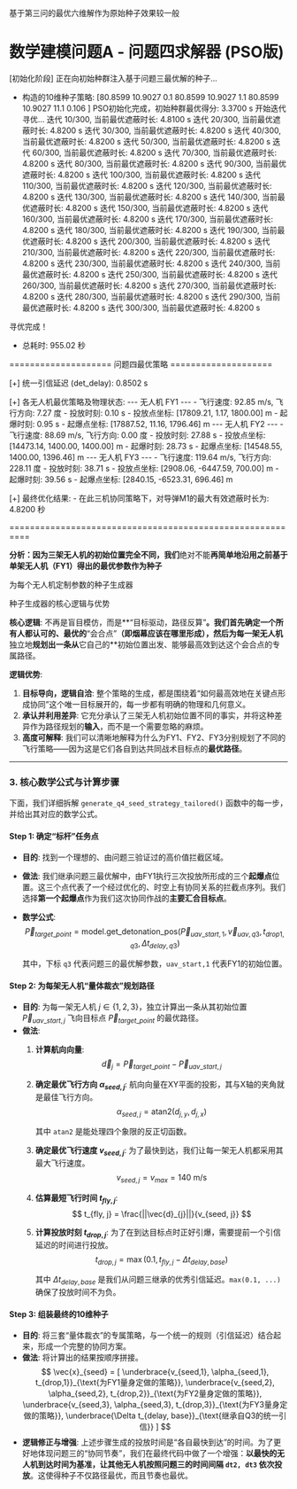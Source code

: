 基于第三问的最优六维解作为原始种子效果较一般

数学建模问题A - 问题四求解器 (PSO版)
====================================

[初始化阶段] 正在向初始种群注入基于问题三最优解的种子...

- 构造的10维种子策略: [80.8599 10.9027  0.1    80.8599 10.9027  1.1    80.8599 10.9027 11.1
  0.106 ]
  PSO初始化完成，初始种群最优得分: 3.3700 s
  开始迭代寻优...
  迭代 10/300, 当前最优遮蔽时长: 4.8100 s
  迭代 20/300, 当前最优遮蔽时长: 4.8200 s
  迭代 30/300, 当前最优遮蔽时长: 4.8200 s
  迭代 40/300, 当前最优遮蔽时长: 4.8200 s
  迭代 50/300, 当前最优遮蔽时长: 4.8200 s
  迭代 60/300, 当前最优遮蔽时长: 4.8200 s
  迭代 70/300, 当前最优遮蔽时长: 4.8200 s
  迭代 80/300, 当前最优遮蔽时长: 4.8200 s
  迭代 90/300, 当前最优遮蔽时长: 4.8200 s
  迭代 100/300, 当前最优遮蔽时长: 4.8200 s
  迭代 110/300, 当前最优遮蔽时长: 4.8200 s
  迭代 120/300, 当前最优遮蔽时长: 4.8200 s
  迭代 130/300, 当前最优遮蔽时长: 4.8200 s
  迭代 140/300, 当前最优遮蔽时长: 4.8200 s
  迭代 150/300, 当前最优遮蔽时长: 4.8200 s
  迭代 160/300, 当前最优遮蔽时长: 4.8200 s
  迭代 170/300, 当前最优遮蔽时长: 4.8200 s
  迭代 180/300, 当前最优遮蔽时长: 4.8200 s
  迭代 190/300, 当前最优遮蔽时长: 4.8200 s
  迭代 200/300, 当前最优遮蔽时长: 4.8200 s
  迭代 210/300, 当前最优遮蔽时长: 4.8200 s
  迭代 220/300, 当前最优遮蔽时长: 4.8200 s
  迭代 230/300, 当前最优遮蔽时长: 4.8200 s
  迭代 240/300, 当前最优遮蔽时长: 4.8200 s
  迭代 250/300, 当前最优遮蔽时长: 4.8200 s
  迭代 260/300, 当前最优遮蔽时长: 4.8200 s
  迭代 270/300, 当前最优遮蔽时长: 4.8200 s
  迭代 280/300, 当前最优遮蔽时长: 4.8200 s
  迭代 290/300, 当前最优遮蔽时长: 4.8200 s
  迭代 300/300, 当前最优遮蔽时长: 4.8200 s

寻优完成！

- 总耗时: 955.02 秒

==================== 问题四最优策略 ====================

  [+] 统一引信延迟 (det_delay): 0.8502 s

  [+] 各无人机最优策略及物理状态:
    --- 无人机 FY1 ---
      - 飞行速度: 92.85 m/s, 飞行方向: 7.27 度
      - 投放时刻: 0.10 s
      - 投放点坐标: [17809.21, 1.17, 1800.00] m
      - 起爆时刻: 0.95 s
      - 起爆点坐标: [17887.52, 11.16, 1796.46] m
    --- 无人机 FY2 ---
      - 飞行速度: 88.69 m/s, 飞行方向: 0.00 度
      - 投放时刻: 27.88 s
      - 投放点坐标: [14473.14, 1400.00, 1400.00] m
      - 起爆时刻: 28.73 s
      - 起爆点坐标: [14548.55, 1400.00, 1396.46] m
    --- 无人机 FY3 ---
      - 飞行速度: 119.64 m/s, 飞行方向: 228.11 度
      - 投放时刻: 38.71 s
      - 投放点坐标: [2908.06, -6447.59, 700.00] m
      - 起爆时刻: 39.56 s
      - 起爆点坐标: [2840.15, -6523.31, 696.46] m

  [+] 最终优化结果:
      - 在此三机协同策略下，对导弹M1的最大有效遮蔽时长为: 4.8200 秒

==========================================================


**分析：因为三架无人机的初始位置完全不同，我们**绝对不能**再简单地沿用之前基于单架无人机（FY1）得出的最优参数作为种子**



为每个无人机定制参数的种子生成器

种子生成器的核心逻辑与优势

**核心逻辑**:
不再是盲目模仿，而是**“目标驱动，路径反算”**。我们首先确定一个所有人都认可的、最优的**“会合点”**（即烟幕应该在哪里形成），然后为每一架无人机**独立地**规划出一条从**它自己的**初始位置出发、能够最高效到达这个会合点的专属路径。

**逻辑优势**:

1. **目标导向，逻辑自洽**: 整个策略的生成，都是围绕着“如何最高效地在关键点形成协同”这个唯一目标展开的，每一步都有明确的物理和几何意义。
2. **承认并利用差异**: 它充分承认了三架无人机初始位置不同的事实，并将这种差异作为路径规划的**输入**，而不是一个需要忽略的麻烦。
3. **高度可解释**: 我们可以清晰地解释为什么为FY1、FY2、FY3分别规划了不同的飞行策略——因为这是它们各自到达共同战术目标点的**最优路径**。

---

### **3. 核心数学公式与计算步骤**

下面，我们详细拆解 `generate_q4_seed_strategy_tailored()` 函数中的每一步，并给出其对应的数学公式。

#### **Step 1: 确定“标杆”任务点**

* **目的**: 找到一个理想的、由问题三验证过的高价值拦截区域。
* **做法**: 我们继承问题三最优解中，由FY1执行三次投放所形成的三个**起爆点**位置。这三个点代表了一个经过优化的、时空上有协同关系的拦截点序列。我们选择**第一个起爆点**作为我们这次协同作战的**主要汇合目标点**。
* **数学公式**:
  $$
  \vec{P}_{target\_point} = \text{model.get\_detonation\_pos}(\vec{P}_{uav\_start,1}, \vec{v}_{uav,q3}, t_{drop1,q3}, \Delta t_{delay,q3})
  $$

  其中，下标 `q3` 代表问题三的最优解参数，`uav_start,1` 代表FY1的初始位置。

#### **Step 2: 为每架无人机“量体裁衣”规划路径**

* **目的**: 为每一架无人机 $j \in \{1, 2, 3\}$，独立计算出一条从其初始位置 $\vec{P}_{uav\_start, j}$ 飞向目标点 $\vec{P}_{target\_point}$ 的最优路径。
* **做法**:
  1. **计算航向向量**:
     $$
     \vec{d}_{j} = \vec{P}_{target\_point} - \vec{P}_{uav\_start, j}
     $$
  2. **确定最优飞行方向 $\alpha_{seed, j}$**: 航向向量在XY平面的投影，其与X轴的夹角就是最佳飞行方向。
     $$
     \alpha_{seed, j} = \text{atan2}(d_{j,y}, d_{j,x})
     $$

     其中 `atan2` 是能处理四个象限的反正切函数。
  3. **确定最优飞行速度 $v_{seed, j}$**: 为了最快到达，我们让每一架无人机都采用其最大飞行速度。
     $$
     v_{seed, j} = v_{max} = 140 \text{ m/s}
     $$
  4. **估算最短飞行时间 $t_{fly, j}$**:
     $$
     t_{fly, j} = \frac{||\vec{d}_{j}||}{v_{seed, j}}
     $$
  5. **计算投放时刻 $t_{drop, j}$**: 为了在到达目标点时正好引爆，需要提前一个引信延迟的时间进行投放。
     $$
     t_{drop, j} = \max(0.1, t_{fly, j} - \Delta t_{delay, base})
     $$

     其中 $\Delta t_{delay, base}$ 是我们从问题三继承的优秀引信延迟。`max(0.1, ...)`确保了投放时间不为负。

#### **Step 3: 组装最终的10维种子**

* **目的**: 将三套“量体裁衣”的专属策略，与一个统一的规则（引信延迟）结合起来，形成一个完整的协同方案。
* **做法**: 将计算出的结果按顺序拼接。
  $$
  \vec{x}_{seed} = [
  \underbrace{v_{seed,1}, \alpha_{seed,1}, t_{drop,1}}_{\text{为FY1量身定做的策略}},
  \underbrace{v_{seed,2}, \alpha_{seed,2}, t_{drop,2}}_{\text{为FY2量身定做的策略}},
  \underbrace{v_{seed,3}, \alpha_{seed,3}, t_{drop,3}}_{\text{为FY3量身定做的策略}},
  \underbrace{\Delta t_{delay, base}}_{\text{继承自Q3的统一引信}}
  ]
  $$
* **逻辑修正与增强**: 上述步骤生成的投放时间是“各自最快到达”的时间。为了更好地体现问题三的“协同节奏”，我们在最终代码中做了一个增强：**以最快的无人机到达时间为基准，让其他无人机按照问题三的时间间隔 `dt2, dt3` 依次投放**。这使得种子不仅路径最优，而且节奏也最优。


|  |  |  |
| :- | :- | :- |
